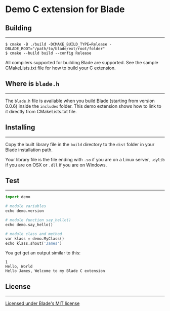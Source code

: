 # Demo C extension for Blade

## Building
---

```terminal
$ cmake -B ./build -DCMAKE_BUILD_TYPE=Release -DBLADE_ROOT="/path/to/blade/ext/root/folder"
$ cmake --build build --config Release
```

All compilers supported for building Blade are supported. See the sample CMakeLists.txt file for how to build your C extension.

## Where is `blade.h`
---

The `blade.h` file is available when you build Blade (starting from version 0.0.6) inside the `includes` folder. This demo extension shows how to link to it directly from CMakeLists.txt file.

## Installing
---

Copy the built library file in the `build` directory to the `dist` folder in your Blade installation path.

Your library file is the file ending with `.so` if you are on a Linux server, `.dylib` if you are on OSX or `.dll` if you are on Windows.

## Test
---

```py
import demo

# module variables
echo demo.version

# module function say_hello()
echo demo.say_hello()

# module class and method
var klass = demo.MyClass()
echo klass.shout('James')
```

You get get an output similar to this:

```terminal
1
Hello, World
Hello James, Welcome to my Blade C extension
```

## License
---

[Licensed under Blade's MIT license](https://github.com/blade-lang/blade/blob/main/LICENSE)